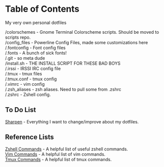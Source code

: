 Table of Contents
========

My very own personal dotfiles

/colorschemes  - Gnome Terminal Colorscheme scripts.  Should be moved to scripts repo. <br/>
/config_files - Powerline Config Files, made some customizations here <br/>
/.fontconfig   - Font config files <br/>
/.fonts        - A bunch of sick fonts! <br/>
/.git          - so meta dude <br/>
/install.sh    - THE INSTALL SCRIPT FOR THESE BAD BOYS <br/>
/.irssi        - IRSSI IRC config file <br/>
/.tmux         - tmux files <br/>
/.tmux.conf    - tmux config <br/>
/.vimrc        - vim config <br/>
/.zsh_aliases - zsh aliases.  Need to pull some from .zshrc <br/>
/.zshrc        - Zshell config. <br/>

## To Do List
[Sharpen](https://github.com/kevinweaver/dotfiles/wiki/Sharpen) - Everything I want to change/improve about my dotfiles.

## Reference Lists
[Zshell Commands](https://github.com/kevinweaver/dotfiles/wiki/Zshell-Commands) - A helpful list of useful zshell commands.</br>
[Vim Commands](https://github.com/kevinweaver/dotfiles/wiki/Vim-Commands) - A helpful list of vim commands.</br>
[Tmux Commands](https://github.com/kevinweaver/dotfiles/wiki/Tmux-Commands) - A helpful list of tmux commands.</br>
